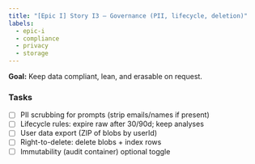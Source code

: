 ```yaml
---
title: "[Epic I] Story I3 — Governance (PII, lifecycle, deletion)"
labels:
  - epic-i
  - compliance
  - privacy
  - storage
---
```


**Goal:** Keep data compliant, lean, and erasable on request.

### Tasks
- [ ] PII scrubbing for prompts (strip emails/names if present)
- [ ] Lifecycle rules: expire raw after 30/90d; keep analyses
- [ ] User data export (ZIP of blobs by userId)
- [ ] Right-to-delete: delete blobs + index rows
- [ ] Immutability (audit container) optional toggle
